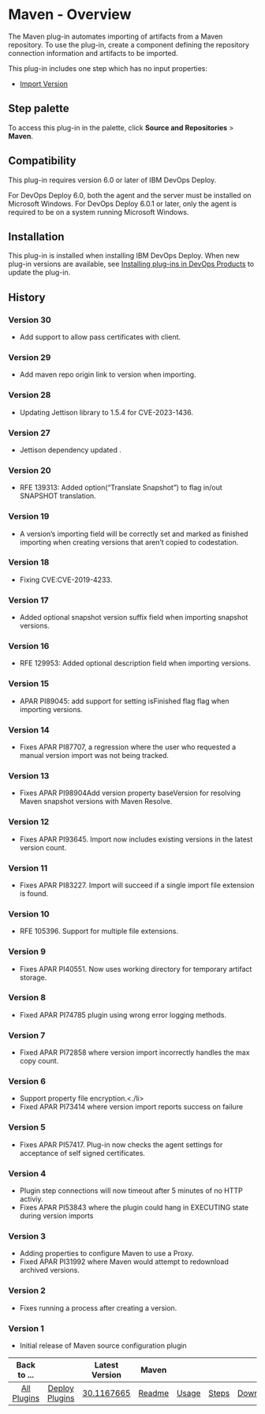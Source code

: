 
# Maven - Overview


The Maven plug-in automates importing of artifacts from a Maven repository. To use the plug-in, create a component defining the repository connection information and artifacts to be imported.

This plug-in includes one step which has no input properties:

* [Import Version](#import_version)


## Step palette

To access this plug-in in the palette, click **Source and Repositories** > **Maven**.

## Compatibility

This plug-in requires version 6.0 or later of IBM DevOps Deploy.

For DevOps Deploy 6.0, both the agent and the server must be installed on Microsoft Windows. For DevOps Deploy 6.0.1 or later, only the agent is required to be on a system running Microsoft Windows.

## Installation

This plug-in is installed when installing IBM DevOps Deploy. When new plug-in versions are available, see [Installing plug-ins in DevOps Products](https://community.ibm.com/community/user/wasdevops/blogs/laurel-dickson-bull1/2022/06/13/install-plugins "Installing plug-ins in DevOps Deploy") to update the plug-in.

## History

### Version 30

* Add support to allow pass certificates with client.

### Version 29

* Add maven repo origin link to version when importing.

### Version 28

* Updating Jettison library to 1.5.4 for CVE-2023-1436.

### Version 27

* Jettison dependency updated .

### Version 20

* RFE 139313: Added option(“Translate Snapshot”) to flag in/out SNAPSHOT translation.

### Version 19

* A version’s importing field will be correctly set and marked as finished importing when creating versions that aren’t copied to codestation.

### Version 18

* Fixing CVE:CVE-2019-4233.

### Version 17

* Added optional snapshot version suffix field when importing snapshot versions.

### Version 16

* RFE 129953: Added optional description field when importing versions.

### Version 15

* APAR PI89045: add support for setting isFinished flag flag when importing versions.

### Version 14

* Fixes APAR PI87707, a regression where the user who requested a manual version import was not being tracked.

### Version 13

* Fixes APAR PI98904Add version property baseVersion for resolving Maven snapshot versions with Maven Resolve.

### Version 12

* Fixes APAR PI93645. Import now includes existing versions in the latest version count.

### Version 11

* Fixes APAR PI83227. Import will succeed if a single import file extension is found.

### Version 10

* RFE 105396. Support for multiple file extensions.

### Version 9

* Fixes APAR PI40551. Now uses working directory for temporary artifact storage.

### Version 8

* Fixed APAR PI74785 plugin using wrong error logging methods.

### Version 7

* Fixed APAR PI72858 where version import incorrectly handles the max copy count.

### Version 6

* Support property file encryption.<./li>
* Fixed APAR PI73414 where version import reports success on failure

### Version 5

* Fixes APAR PI57417. Plug-in now checks the agent settings for acceptance of self signed certificates.

### Version 4

* Plugin step connections will now timeout after 5 minutes of no HTTP activiy.
* Fixes APAR PI53843 where the plugin could hang in EXECUTING state during version imports

### Version 3

* Adding properties to configure Maven to use a Proxy.
* Fixed APAR PI31992 where Maven would attempt to redownload archived versions.

### Version 2

* Fixes running a process after creating a version.

### Version 1

* Initial release of Maven source configuration plugin

|Back to ...||Latest Version|Maven ||||
| :---: | :---: | :---: | :---: | :---: | :---: | :---: |
|[All Plugins](../../index.md)|[Deploy Plugins](../README.md)|[30.1167665](https://raw.githubusercontent.com/UrbanCode/IBM-UCD-PLUGINS/main/files/MavenSourceConfig/ucd-MavenSourceConfig-30.1167665.zip)|[Readme](README.md)|[Usage](usage.md)|[Steps](steps.md)|[Downloads](downloads.md)|
